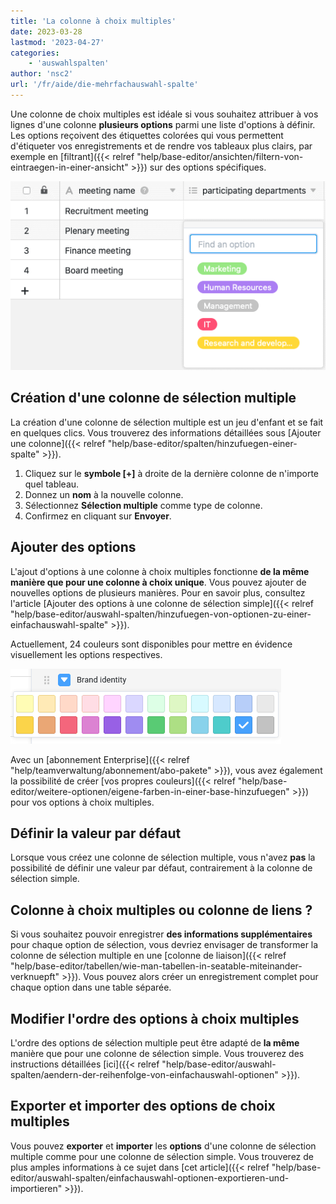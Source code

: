 ```yaml
---
title: 'La colonne à choix multiples'
date: 2023-03-28
lastmod: '2023-04-27'
categories:
    - 'auswahlspalten'
author: 'nsc2'
url: '/fr/aide/die-mehrfachauswahl-spalte'
---
```


Une colonne de choix multiples est idéale si vous souhaitez attribuer à vos lignes d'une colonne **plusieurs options** parmi une liste d'options à définir. Les options reçoivent des étiquettes colorées qui vous permettent d'étiqueter vos enregistrements et de rendre vos tableaux plus clairs, par exemple en [filtrant]({{< relref "help/base-editor/ansichten/filtern-von-eintraegen-in-einer-ansicht" >}}) sur des options spécifiques.

![Exemple de tableau avec une colonne à choix multiples](images/example-table-multiple-select.png)

## Création d'une colonne de sélection multiple

La création d'une colonne de sélection multiple est un jeu d'enfant et se fait en quelques clics. Vous trouverez des informations détaillées sous [Ajouter une colonne]({{< relref "help/base-editor/spalten/hinzufuegen-einer-spalte" >}}).

1. Cliquez sur le **symbole \[+\]** à droite de la dernière colonne de n'importe quel tableau.
2. Donnez un **nom** à la nouvelle colonne.
3. Sélectionnez **Sélection multiple** comme type de colonne.
4. Confirmez en cliquant sur **Envoyer**.

## Ajouter des options

L'ajout d'options à une colonne à choix multiples fonctionne **de la même manière que pour une colonne à choix unique**. Vous pouvez ajouter de nouvelles options de plusieurs manières. Pour en savoir plus, consultez l'article [Ajouter des options à une colonne de sélection simple]({{< relref "help/base-editor/auswahl-spalten/hinzufuegen-von-optionen-zu-einer-einfachauswahl-spalte" >}}).

Actuellement, 24 couleurs sont disponibles pour mettre en évidence visuellement les options respectives.

![Couleurs de la colonne de sélection simple](images/farben-einfachauswahl.png)

Avec un [abonnement Enterprise]({{< relref "help/teamverwaltung/abonnement/abo-pakete" >}}), vous avez également la possibilité de créer [vos propres couleurs]({{< relref "help/base-editor/weitere-optionen/eigene-farben-in-einer-base-hinzufuegen" >}}) pour vos options à choix multiples.

## Définir la valeur par défaut

Lorsque vous créez une colonne de sélection multiple, vous n'avez **pas** la possibilité de définir une valeur par défaut, contrairement à la colonne de sélection simple.

## Colonne à choix multiples ou colonne de liens ?

Si vous souhaitez pouvoir enregistrer **des informations supplémentaires** pour chaque option de sélection, vous devriez envisager de transformer la colonne de sélection multiple en une [colonne de liaison]({{< relref "help/base-editor/tabellen/wie-man-tabellen-in-seatable-miteinander-verknuepft" >}}). Vous pouvez alors créer un enregistrement complet pour chaque option dans une table séparée.

## Modifier l'ordre des options à choix multiples

L'ordre des options de sélection multiple peut être adapté de **la même** manière que pour une colonne de sélection simple. Vous trouverez des instructions détaillées [ici]({{< relref "help/base-editor/auswahl-spalten/aendern-der-reihenfolge-von-einfachauswahl-optionen" >}}).

## Exporter et importer des options de choix multiples

Vous pouvez **exporter** et **importer** les **options** d'une colonne de sélection multiple comme pour une colonne de sélection simple. Vous trouverez de plus amples informations à ce sujet dans [cet article]({{< relref "help/base-editor/auswahl-spalten/einfachauswahl-optionen-exportieren-und-importieren" >}}).
